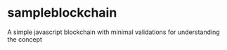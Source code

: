 # sampleblockchain
A simple javascript blockchain with minimal validations for understanding the concept
